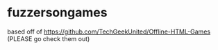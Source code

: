 # fuzzersongames

based off of https://github.com/TechGeekUnited/Offline-HTML-Games
(PLEASE go check them out)
